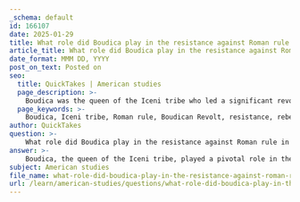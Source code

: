 ```yaml
---
_schema: default
id: 166107
date: 2025-01-29
title: What role did Boudica play in the resistance against Roman rule in Britain?
article_title: What role did Boudica play in the resistance against Roman rule in Britain?
date_format: MMM DD, YYYY
post_on_text: Posted on
seo:
  title: QuickTakes | American studies
  page_description: >-
    Boudica was the queen of the Iceni tribe who led a significant revolt against Roman rule in Britain in the first century AD. Her uprising unified various tribes and highlighted issues of autonomy and resistance against imperialism, ultimately becoming a prominent symbol of defiance in British history.
  page_keywords: >-
    Boudica, Iceni tribe, Roman rule, Boudican Revolt, resistance, rebellion, guerrilla tactics, British nationalism, cultural identity, imperial oppression, Roman expansion, historical narratives, archaeological evidence
author: QuickTakes
question: >-
    What role did Boudica play in the resistance against Roman rule in Britain?
answer: >-
    Boudica, the queen of the Iceni tribe, played a pivotal role in the resistance against Roman rule in Britain during the first century AD. Her rebellion, known as the Boudican Revolt, occurred around 60-61 AD and was a significant response to the oppressive policies and actions of the Roman authorities.\n\n### Background\nAfter the Roman conquest of Britain under Emperor Claudius in 43 AD, the Iceni initially maintained a degree of autonomy. However, following the death of Boudica's husband, King Prasutagus, the Romans disregarded his will, which sought to protect the Iceni's rights and property. Instead, the Romans annexed the Iceni territory, leading to widespread resentment among the local tribes.\n\n### The Rebellion\nBoudica's revolt was characterized by a unification of various tribes against the Roman occupiers. She led a large force that attacked and destroyed several Roman settlements, including the important towns of Camulodunum (modern Colchester), Londinium (London), and Verulamium (St. Albans). The rebellion was marked by its ferocity and the significant initial successes against Roman forces, which demonstrated the potential for native resistance.\n\n### Tactics and Strategy\nBoudica employed guerrilla tactics, leveraging the element of surprise and the support of various tribes discontented with Roman rule. Her leadership inspired many to join the cause, reflecting a collective desire for autonomy and resistance against imperial oppression. However, despite these early victories, the rebellion ultimately faced challenges due to the superior organization and military strategy of the Roman legions.\n\n### Outcome and Legacy\nThe revolt was eventually quashed by the Roman governor Gaius Suetonius Paulinus, who regrouped his forces and decisively defeated Boudica's army at the Battle of Watling Street. Following her defeat, Boudica's fate remains uncertain, with some accounts suggesting she took her own life to avoid capture.\n\nBoudica's legacy endures as a symbol of resistance against tyranny and has become an emblem of British nationalism. Her story highlights the complexities of cultural identity and the struggle for autonomy in the face of imperial power dynamics. The archaeological evidence of her rebellion, along with historical narratives, continues to inform our understanding of Roman interactions with native tribes in Britain and the broader implications of Roman expansion.\n\nIn summary, Boudica's role in the resistance against Roman rule was significant, as she not only led a major uprising but also became a lasting symbol of defiance against oppression. Her actions and the subsequent rebellion reflect the broader themes of cultural identity, resistance, and the impact of Roman imperialism on local societies.
subject: American studies
file_name: what-role-did-boudica-play-in-the-resistance-against-roman-rule-in-britain.md
url: /learn/american-studies/questions/what-role-did-boudica-play-in-the-resistance-against-roman-rule-in-britain
---
```


&nbsp;